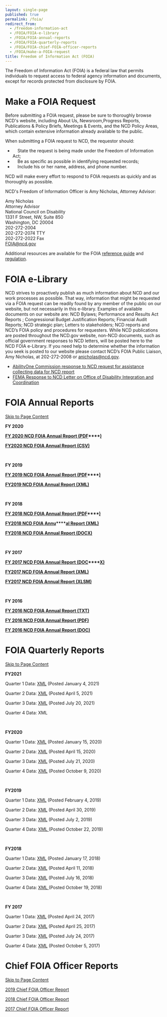 ```yaml
---
layout: single-page
published: true
permalink: /foia/
redirect_from:
  - /freedom-information-act
  - /FOIA/FOIA-e-library
  - /FOIA/FOIA-annual-reports
  - /FOIA/FOIA-quarterly-reports
  - /FOIA/FOIA-chief-FOIA-officer-reports
  - /FOIA/make-a-FOIA-request
title: Freedom of Information Act (FOIA)
---
```

The Freedom of Information Act (FOIA) is a federal law that permits individuals to request access to federal agency information and documents, except for records protected from disclosure by FOIA.

# Make a FOIA Request

Before submitting a FOIA request, please be sure to thoroughly browse NCD's website, including About Us, Newsroom,Progress Reports, Publications & Policy Briefs, Meetings & Events, and the NCD Policy Areas, which contain extensive information already available to the public.

When submitting a FOIA request to NCD, the requestor should:

*     State the request is being made under the Freedom of Information Act;
*     Be as specific as possible in identifying requested records;
*     Include his or her name, address, and phone number.

NCD will make every effort to respond to FOIA requests as quickly and as thoroughly as possible.

NCD's Freedom of Information Officer is Amy Nicholas, Attorney Advisor:

Amy Nicholas\
Attorney Advisor\
National Council on Disability\
1331 F Street, NW, Suite 850\
Washington, DC 20004\
202-272-2004\
202-272-2074 TTY\
202-272-2022 Fax\
[FOIA@ncd.gov](mailto:FOIA@ncd.gov?subject=FOIA)



Additional resources are available for the FOIA [reference guide](/foia/reference-guide) and [regulation](/foia/regulation).



# FOIA e-Library

NCD strives to proactively publish as much information about NCD and our work processes as possible. That way, information that might be requested via a FOIA request can be readily found by any member of the public on our website, but not necessarily in this e-library. Examples of available documents on our website are: NCD Bylaws; Performance and Results Act Reports ; Congressional Budget Justification Reports; Financial Audit Reports; NCD strategic plan; Letters to stakeholders; NCD reports and NCD’s FOIA policy and procedures for requesters. While NCD publications are posted throughout the NCD.gov website, non-NCD documents, such as official government responses to NCD letters, will be posted here to the NCD FOIA e-Library. If you need help to determine whether the information you seek is posted to our website please contact NCD’s FOIA Public Liaison, Amy Nicholas, at 202-272-2008 or [anicholas@ncd.gov](mailto:anicholas@ncd.gov?subject=FOIA).

* [AbilityOne Commission response to NCD request for assistance collecting data for NCD report](https://ncd.gov/sites/default/files/Documents/AbilityOne%20commission%20response%20to%20NCD%20correspondence.pdf)
* [FEMA Response to NCD Letter on Office of Disability Integration and Coordination](https://ncd.gov/sites/default/files/Mr.%20Clyde%20Terry%20-%20RESPONSE%20-%20508%20-%202017-03-03.pdf)



# FOIA Annual Reports

[Skip to Page Content](https://ncd.gov/FOIA/FOIA-annual-reports#skip_link-block-system-main "Skip to Page Content")

**FY 2020**

**[FY 2020 NCD FOIA Annual Report (PDF](https://ncd.gov/sites/default/files/NCD%20FY20%20FOIA%20annual%20report-final.pdf)****[)](https://ncd.gov/sites/default/files/NCD%20FY18%20%28Final%29.pdf)**

**[FY2020 NCD FOIA Annual Report (CSV)](https://ncd.gov/sites/default/files/NCD_FY20_foia_annual_report.csv)**

 

**FY 2019**

**[FY 2019 NCD FOIA Annual Report (PDF](https://ncd.gov/sites/default/files/FY2019%20annual%20FOIA%20requests.pdf)****[)](https://ncd.gov/sites/default/files/NCD%20FY18%20%28Final%29.pdf)**

**[FY2019 NCD FOIA Annual Report (XML)](https://ncd.gov/sites/default/files/NCD%20FY19%20FINAL.xml)**

 

**FY 2018**

**[FY 2018 NCD FOIA Annual Report (PDF](https://ncd.gov/sites/default/files/NCD-FOIA-ANNUAL-REPORT-FY18-FINAL.pdf)****[)](https://ncd.gov/sites/default/files/NCD%20FY18%20%28Final%29.pdf)**

**[FY2018 NCD FOIA Annu](https://ncd.gov/sites/default/files/NCD-FOIA-ANNUAL-REPORT-FY18-final-XML.xml)****[al Report (XML)](https://ncd.gov/sites/default/files/NCD-FOIA-ANNUAL-REPORT-FY18-final-XML.xml)**

**[FY2018 NCD FOIA Annual Report (DOCX)](https://ncd.gov/sites/default/files/NCD-FOIA-ANNUAL-REPORT-FY18-final.docx)**

 

**FY 2017**

**[FY 2017 NCD FOIA Annual Report (DOC](https://ncd.gov/sites/default/files/NCD-FOIA-ANNUAL-REPORT-FY16-FINAL.txt)****[X)](https://ncd.gov/sites/default/files/NCD%20FY17%20%28Final%29.docx)**

**[FY2017 NCD FOIA Annual Report (XML)](https://ncd.gov/sites/default/files/NCD%20FY17%20%28Final%29.xml)**

**[FY2017 NCD FOIA Annual Report (XLSM)](https://ncd.gov/sites/default/files/FoiaAnnualReport-v1-NCD-2017.xlsm)**

 

**FY 2016**

**[FY 2016 NCD FOIA Annual Report (TXT)](https://ncd.gov/sites/default/files/NCD-FOIA-ANNUAL-REPORT-FY16-FINAL.txt)**

**[FY 2016 NCD FOIA Annual Report (PDF)](https://ncd.gov/sites/default/files/NCD-FOIA-ANNUAL-REPORT-FY16-FINAL.pdf)**

**[FY 2016 NCD FOIA Annual Report (DOC)](https://ncd.gov/sites/default/files/NCD-FOIA-ANNUAL-REPORT-FY16-FINAL.doc)**



# FOIA Quarterly Reports

[Skip to Page Content](https://ncd.gov/FOIA/FOIA-quarterly-reports#skip_link-block-system-main "Skip to Page Content")

**FY2021** 

Quarter 1 Data: [XML](https://ncd.gov/sites/default/files/NCD-2021-Q1.zip) (Posted January 4, 2021)

Quarter 2 Data: [XML](https://ncd.gov/sites/default/files/NCD-2021-Q2.zip) (Posted April 5, 2021)

Quarter 3 Data: [XML](https://ncd.gov/sites/default/files/NCD-2021-Q3.zip) (Posted July 20, 2021)

Quarter 4 Data: XML 

 

**FY2020**

Quarter 1 Data: [XML](https://ncd.gov/sites/default/files/NCD-2020-Q1.zip) (Posted January 15, 2020)

Quarter 2 Data: [XML](https://ncd.gov/sites/default/files/NCD-2020-Q2.zip) (Posted April 15, 2020)

Quarter 3 Data: [XML](https://ncd.gov/sites/default/files/NCD-2020-Q3.zip) (Posted July 21, 2020)

Quarter 4 Data: [XML](https://ncd.gov/sites/default/files/NCD-2020-Q4.zip) (Posted October 9, 2020)

 

**FY2019** 

Quarter 1 Data: [XML](https://ncd.gov/sites/default/files/NCD-2019-Q1.zip) (Posted February 4, 2019)

Quarter 2 Data: [XML](https://ncd.gov/sites/default/files/NCD-2019-Q2.zip) (Posted April 30, 2019)

Quarter 3 Data: [XML](https://ncd.gov/sites/default/files/NCD-2019-Q3.zip) (Posted July 2, 2019)

Quarter 4 Data: [XML ](https://ncd.gov/sites/default/files/NCD-2019-Q4.zip)(Posted October 22, 2019)

 

**FY2018**

Quarter 1 Data: [XML](https://ncd.gov/sites/default/files/NCD-2018-Q1.zip) (Posted January 17, 2018)

Quarter 2 Data: [XML](https://ncd.gov/sites/default/files/NCD-2018-Q2.zip) (Posted April 11, 2018)

Quarter 3 Data: [XML](https://ncd.gov/sites/default/files/NCD-2018-Q3.zip) (Posted July 16, 2018)

Quarter 4 Data: [XML ](https://ncd.gov/sites/default/files/NCD-2018-Q4.zip)(Posted October 19, 2018)

 

**FY 2017**

Quarter 1 Data: [XML](https://ncd.gov/sites/default/files/NCD-2017-Q1.zip) (Posted April 24, 2017)

Quarter 2 Data: [XML](https://ncd.gov/sites/default/files/NCD-2017-Q2.zip) (Posted April 25, 2017)

Quarter 3 Data: [XML](https://ncd.gov/sites/default/files/NCD-2017-Q3.zip) (Posted July 24, 2017)

Quarter 4 Data: [XML](https://ncd.gov/sites/default/files/NCD-2017-Q4.zip) (Posted October 5, 2017)



# Chief FOIA Officer Reports

[Skip to Page Content](https://ncd.gov/FOIA/FOIA-chief-FOIA-officer-reports#skip_link-block-system-main "Skip to Page Content")

[2019 Chief FOIA Officer Report](https://ncd.gov/sites/default/files/Documents/2019%20Chief%20FOIA%20Officer%20report%20%28CFO%29.docx)

[2018 Chief FOIA Officer Report](https://ncd.gov/sites/default/files/2018%20Chief%20FOIA%20Officer%20Report-final%20OIP%20approval.docx)

[2017 Chief FOIA Officer Report](https://ncd.gov/sites/default/files/2017%20Chief%20FOIA%20Officer%20Report-final-OIP%20Rev%20%282%29.docx)